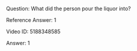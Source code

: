 Question: What did the person pour the liquor into?

Reference Answer: 1

Video ID: 5188348585

Answer: 1


